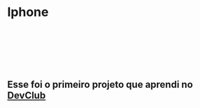 <h1>Iphone<h1>
<br>
<br>
<h2>Esse foi o primeiro projeto que aprendi no <a href="https://rodolfomori.com.br/devclub">DevClub<a></h2>
<br>
<br>
